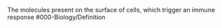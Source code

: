 The molecules present on the surface of cells, which trigger an immune response
#000-Biology/Definition 
